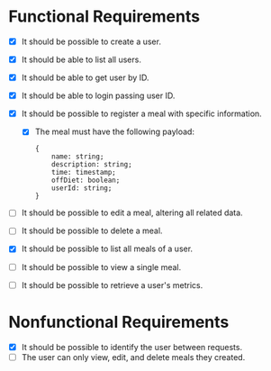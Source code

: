 # Functional Requirements
- [x] It should be possible to create a user.
- [x] It should be able to list all users.
- [x] It should be able to get user by ID.
- [x] It should be able to login passing user ID.
- [x] It should be possible to register a meal with specific information.
    - [x] The meal must have the following payload:
        ```
        {
            name: string;
            description: string;
            time: timestamp;
            offDiet: boolean;
            userId: string;
        }
        ```
- [ ] It should be possible to edit a meal, altering all related data.
- [ ] It should be possible to delete a meal.
- [x] It should be possible to list all meals of a user.
- [ ] It should be possible to view a single meal.
- [ ] It should be possible to retrieve a user's metrics.


# Nonfunctional Requirements

- [x] It should be possible to identify the user between requests.
- [ ] The user can only view, edit, and delete meals they created.